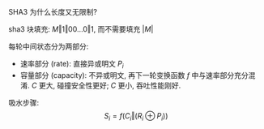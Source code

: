SHA3 为什么长度又无限制?

sha3 块填充: $M\Vert 1\Vert 00\dots0\Vert 1$, 而不需要填充 $|M|$

每轮中间状态分为两部分:
- 速率部分 (rate): 直接异或明文 $P_{i}$
- 容量部分 (capacity): 不异或明文, 再下一轮变换函数 $f$ 中与速率部分充分混淆. $C$ 更大, 碰撞安全性更好; $C$ 更小, 吞吐性能刚好.

吸水步骤: $$S_{i}=f(C_{i}\Vert (R_{i}\oplus P_{i}))$$